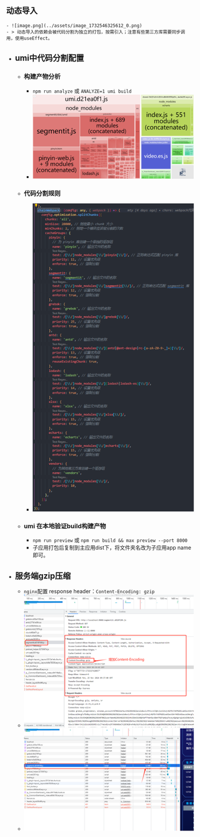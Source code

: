 ## 动态导入
	- ![image.png](../assets/image_1732546325612_0.png)
	- > 动态导入的依赖会被代码分割为独立的打包，按需引入；注意有些第三方库需要同步调用，使用useEffect。
- ## umi中代码分割配置
	- ### 构建产物分析
		- `npm run analyze` 或 `ANALYZE=1 umi build`
		- ![image.png](../assets/image_1732546828634_0.png)
	- ### 代码分割规则
		- ![image.png](../assets/image_1732546857146_0.png)
	- ### umi 在本地验证build构建产物
		- `npm run preview` 或 `npm run build && max preview --port 8000`
		- 子应用打包后复制到主应用dist下，将文件夹名改为子应用app name即可。
- ## 服务端gzip压缩
	- `nginx`配置 response header：`Content-Encoding: gzip`
	- ![image.png](../assets/image_1732547159346_0.png)
	- ![image.png](../assets/image_1732547167999_0.png)